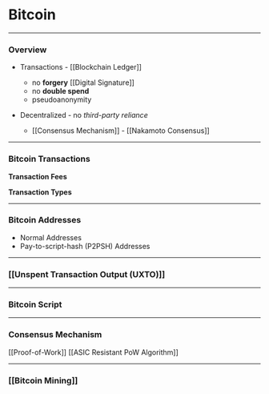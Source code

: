 # Bitcoin
___
### Overview
- Transactions - [[Blockchain Ledger]]
	- no **forgery** [[Digital Signature]]
	- no **double spend**
	- pseudoanonymity

- Decentralized - no *third-party reliance*
	- [[Consensus Mechanism]] - [[Nakamoto Consensus]]

___

### Bitcoin Transactions
**Transaction Fees**


**Transaction Types**

___
### Bitcoin Addresses
- Normal Addresses
- Pay-to-script-hash (P2PSH) Addresses

___
### [[Unspent Transaction Output (UXTO)]]


___
### Bitcoin Script

___
### Consensus Mechanism
[[Proof-of-Work]]
[[ASIC Resistant PoW Algorithm]]

___
### [[Bitcoin Mining]]